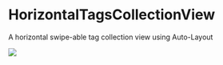 HorizontalTagsCollectionView
============================

A horizontal swipe-able tag collection view using Auto-Layout

<img src="http://cl.ly/image/00052K0y0r0z" />
